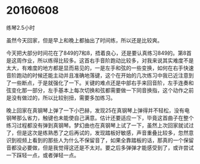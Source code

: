 # 20160608

练琴2.5小时

虽然今天回家，但是早上和晚上都抽出了时间练，所以还是比较爽。

今天把大部分时间花在了849的7和8，捂着良心，还是要认真练习849的。第8首是这周作业，所以练得比较多。这首右手音阶跑动比较多，对我来说其实难度不是太大，有难度的地方都是显而易见的，一是左手和弦的一些变换，如何在右手快速音阶跑动的时候还能主动并且准确地落键，这个在开始的几次练习中我已近注意到了一些断点，于是就强化了一下。关键的难点还是中部右手来回音阶，左手连奏和弦变化那一部分，左手基本上每次切换和弦都需要做一下同音换指，这个动作之前是没有做过的，所以比较别扭，需要多加练习。

晚上回家在真钢琴上弹了一下小巴赫，发现25在真钢琴上弹得并不轻松，没有电钢琴那么省力，触键也未能使自己满意。估计还要适应一下，毕竟这首曲子在整个练习过程都没有弹到真钢琴。梦幻曲也在真钢琴上试了一下，虽然上次回家就试过了，但是这次是练熟悉了之后再试的，发现踏板好敏感，声音重叠比较多，忽然意识到视频上看到的那些人为什么不保留音了，如果全靠踏板的话，那真的一个保留音都没必要做，但是我觉得这还是不太对。要之后多弹弹才能感受到了，或许尝试一下踩轻一点，或者弹轻一点。
